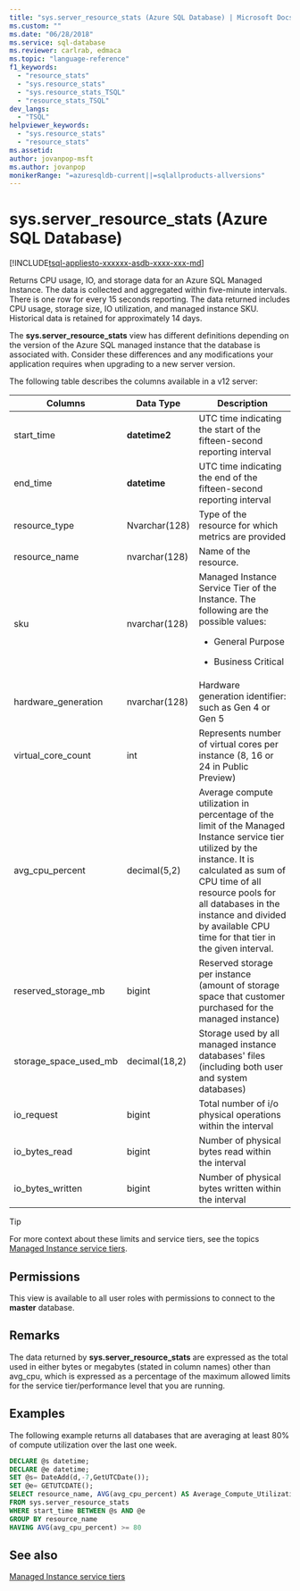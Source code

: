 ```yaml
---
title: "sys.server_resource_stats (Azure SQL Database) | Microsoft Docs"
ms.custom: ""
ms.date: "06/28/2018"
ms.service: sql-database
ms.reviewer: carlrab, edmaca
ms.topic: "language-reference"
f1_keywords: 
  - "resource_stats"
  - "sys.resource_stats"
  - "sys.resource_stats_TSQL"
  - "resource_stats_TSQL"
dev_langs: 
  - "TSQL"
helpviewer_keywords: 
  - "sys.resource_stats"
  - "resource_stats"
ms.assetid: 
author: jovanpop-msft
ms.author: jovanpop
monikerRange: "=azuresqldb-current||=sqlallproducts-allversions"
---
```

# sys.server_resource_stats (Azure SQL Database)
[!INCLUDE[tsql-appliesto-xxxxxx-asdb-xxxx-xxx-md](../../includes/tsql-appliesto-xxxxxx-asdb-xxxx-xxx-md.md)]

Returns CPU usage, IO, and storage data for an Azure SQL Managed Instance. The data is collected and aggregated within five-minute intervals. There is one row for every 15 seconds reporting. The data returned includes CPU usage, storage size, IO utilization, and managed instance SKU. Historical data is retained for approximately 14 days.

The **sys.server_resource_stats** view has different definitions depending on the version of the Azure SQL managed instance that the database is associated with. Consider these differences and any modifications your application requires when upgrading to a new server version.
 
  
 The following table describes the columns available in a v12 server:  
  
|Columns|Data Type|Description|  
|----------------------------|---------------|-----------------|  
|start_time|**datetime2**|UTC time indicating the start of the fifteen-second reporting interval|  
|end_time|**datetime**|UTC time indicating the end of the fifteen-second reporting interval|
|resource_type|Nvarchar(128)|Type of the resource for which metrics are provided|
|resource_name|nvarchar(128)|Name of the resource.|
|sku|nvarchar(128)|Managed Instance Service Tier of the Instance. The following are the possible values: <br><ul><li>General Purpose</li></ul><ul><li>Business Critical</li></ul>|
|hardware_generation|nvarchar(128)|Hardware generation identifier: such as Gen 4 or Gen 5|
|virtual_core_count|int|Represents number of virtual cores per instance (8, 16 or 24 in Public Preview)|
|avg_cpu_percent|decimal(5,2)|Average compute utilization in percentage of the limit of the Managed Instance service tier utilized by the instance. It is calculated as sum of CPU time of all resource pools for all databases in the instance and divided by available CPU time for that tier in the given interval.|
|reserved_storage_mb|bigint|Reserved storage per instance (amount of storage space that customer purchased for the managed instance)|
|storage_space_used_mb|decimal(18,2)|Storage used by all managed instance databases' files (including both user and system databases)|
|io_request|bigint|Total number of i/o physical operations within the interval|
|io_bytes_read|bigint|Number of physical bytes read within the interval|
|io_bytes_written|bigint|Number of physical bytes written within the interval|

 
> [!TIP]  
>  For more context about these limits and service tiers, see the topics [Managed Instance service tiers](https://docs.microsoft.com/azure/sql-database/sql-database-managed-instance#managed-instance-service-tiers).  
    
## Permissions  
 This view is available to all user roles with permissions to connect to the **master** database.  
  
## Remarks  
 The data returned by **sys.server_resource_stats** are expressed as the total used in either bytes or megabytes (stated in column names) other than avg_cpu, which is expressed as a percentage of the maximum allowed limits for the service tier/performance level that you are running.  
 
## Examples  
 The following example returns all databases that are averaging at least 80% of compute utilization over the last one week.  
  
```sql  
DECLARE @s datetime;  
DECLARE @e datetime;  
SET @s= DateAdd(d,-7,GetUTCDate());  
SET @e= GETUTCDATE();  
SELECT resource_name, AVG(avg_cpu_percent) AS Average_Compute_Utilization   
FROM sys.server_resource_stats   
WHERE start_time BETWEEN @s AND @e  
GROUP BY resource_name  
HAVING AVG(avg_cpu_percent) >= 80  
```  
    
## See also  
 [Managed Instance service tiers](https://docs.microsoft.com/azure/sql-database/sql-database-managed-instance#managed-instance-service-tiers)
